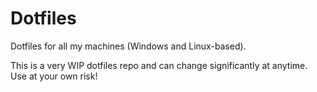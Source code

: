 # Dotfiles
Dotfiles for all my machines (Windows and Linux-based).

This is a very WIP dotfiles repo and can change significantly at anytime. Use at your own risk!